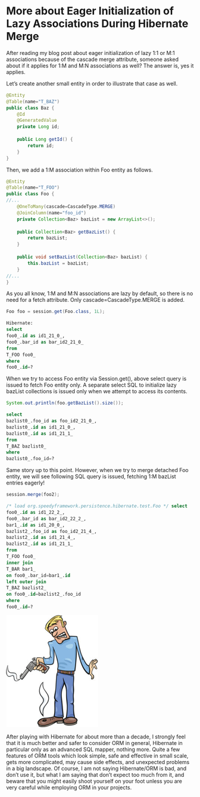 # More about Eager Initialization of Lazy Associations During Hibernate Merge

After reading my blog post about eager initialization of lazy 1:1 or M:1 associations because of the cascade merge attribute, 
someone asked about if it applies for 1:M and M:N associations as well? The answer is, yes it applies.

Let’s create another small entity in order to illustrate that case as well.

```java
@Entity
@Table(name="T_BAZ")
public class Baz {
    @Id
    @GeneratedValue
    private Long id;
    
    public Long getId() {
        return id;
    }
}
```

Then, we add a 1:M association within Foo entity as follows.

```java
@Entity
@Table(name="T_FOO")
public class Foo {
//...
    @OneToMany(cascade=CascadeType.MERGE)
    @JoinColumn(name="foo_id")
    private Collection<Baz> bazList = new ArrayList<>();

    public Collection<Baz> getBazList() {
        return bazList;
    }

    public void setBazList(Collection<Baz> bazList) {
        this.bazList = bazList;
    }
//...
}
```

As you all know, 1:M and M:N associations are lazy by default, so there is no need for a fetch attribute. Only 
cascade=CascadeType.MERGE is added.

```java
Foo foo = session.get(Foo.class, 1L);
```

```sql
Hibernate:
select
foo0_.id as id1_21_0_,
foo0_.bar_id as bar_id2_21_0_
from
T_FOO foo0_
where
foo0_.id=?
```

When we try to access Foo entity via Session.get(), above select query is issued to fetch Foo entity only. A separate 
select SQL to initialize lazy bazList collections is issued only when we attempt to access its contents.

```java
System.out.println(foo.getBazList().size());
```

```sql
select
bazlist0_.foo_id as foo_id2_21_0_,
bazlist0_.id as id1_21_0_,
bazlist0_.id as id1_21_1_
from
T_BAZ bazlist0_
where
bazlist0_.foo_id=?
```

Same story up to this point. However, when we try to merge detached Foo entity, we will see following SQL query is issued, 
fetching 1:M bazList entries eagerly!

```java
session.merge(foo2);
```

```sql
/* load org.speedyframework.persistence.hibernate.test.Foo */ select
foo0_.id as id1_22_2_,
foo0_.bar_id as bar_id2_22_2_,
bar1_.id as id1_20_0_,
bazlist2_.foo_id as foo_id2_21_4_,
bazlist2_.id as id1_21_4_,
bazlist2_.id as id1_21_1_
from
T_FOO foo0_
inner join
T_BAR bar1_
on foo0_.bar_id=bar1_.id
left outer join
T_BAZ bazlist2_
on foo0_.id=bazlist2_.foo_id
where
foo0_.id=?
```

![](images/hibernate_shoot_yourself.jpg)

After playing with Hibernate for about more than a decade, I strongly feel that it is much better and safer to consider 
ORM in general, Hibernate in particular only as an advanced SQL mapper, nothing more. Quite a few features of ORM tools 
which look simple, safe and effective in small scale, gets more complicated, may cause side effects, and unexpected 
problems in a big landscape. Of course, I am not saying Hibernate/ORM is bad, and don’t use it, but what I am saying that 
don’t expect too much from it, and beware that you might easily shoot yourself on your foot unless you are very careful 
while employing ORM in your projects.

